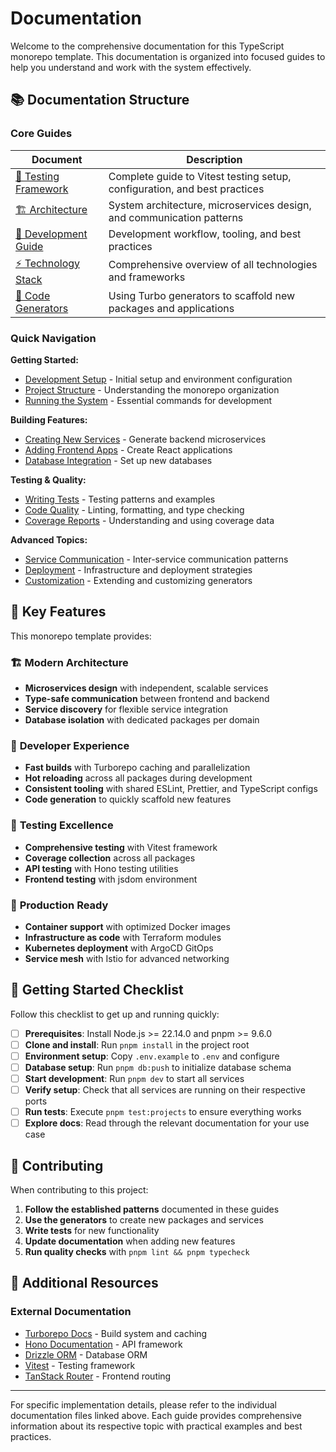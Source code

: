 # Documentation

Welcome to the comprehensive documentation for this TypeScript monorepo template. This documentation is organized into focused guides to help you understand and work with the system effectively.

## 📚 Documentation Structure

### Core Guides

| Document                                   | Description                                                               |
| ------------------------------------------ | ------------------------------------------------------------------------- |
| [🧪 Testing Framework](testing.md)         | Complete guide to Vitest testing setup, configuration, and best practices |
| [🏗 Architecture](architecture.md)         | System architecture, microservices design, and communication patterns     |
| [🚀 Development Guide](development.md)     | Development workflow, tooling, and best practices                         |
| [⚡ Technology Stack](technology-stack.md) | Comprehensive overview of all technologies and frameworks                 |
| [🎨 Code Generators](generators.md)        | Using Turbo generators to scaffold new packages and applications          |

### Quick Navigation

**Getting Started:**

- [Development Setup](development.md#getting-started) - Initial setup and environment configuration
- [Project Structure](architecture.md#project-structure) - Understanding the monorepo organization
- [Running the System](development.md#development-commands) - Essential commands for development

**Building Features:**

- [Creating New Services](generators.md#backend-service-generator) - Generate backend microservices
- [Adding Frontend Apps](generators.md#frontend-application-generator) - Create React applications
- [Database Integration](generators.md#database-package-generator) - Set up new databases

**Testing & Quality:**

- [Writing Tests](testing.md#testing-patterns) - Testing patterns and examples
- [Code Quality](development.md#code-quality-workflow) - Linting, formatting, and type checking
- [Coverage Reports](testing.md#coverage-collection) - Understanding and using coverage data

**Advanced Topics:**

- [Service Communication](architecture.md#service-communication) - Inter-service communication patterns
- [Deployment](architecture.md#deployment-architecture) - Infrastructure and deployment strategies
- [Customization](generators.md#customizing-generators) - Extending and customizing generators

## 🎯 Key Features

This monorepo template provides:

### 🏗 **Modern Architecture**

- **Microservices design** with independent, scalable services
- **Type-safe communication** between frontend and backend
- **Service discovery** for flexible service integration
- **Database isolation** with dedicated packages per domain

### 🚀 **Developer Experience**

- **Fast builds** with Turborepo caching and parallelization
- **Hot reloading** across all packages during development
- **Consistent tooling** with shared ESLint, Prettier, and TypeScript configs
- **Code generation** to quickly scaffold new features

### 🧪 **Testing Excellence**

- **Comprehensive testing** with Vitest framework
- **Coverage collection** across all packages
- **API testing** with Hono testing utilities
- **Frontend testing** with jsdom environment

### 🔧 **Production Ready**

- **Container support** with optimized Docker images
- **Infrastructure as code** with Terraform modules
- **Kubernetes deployment** with ArgoCD GitOps
- **Service mesh** with Istio for advanced networking

## 🚦 Getting Started Checklist

Follow this checklist to get up and running quickly:

- [ ] **Prerequisites**: Install Node.js >= 22.14.0 and pnpm >= 9.6.0
- [ ] **Clone and install**: Run `pnpm install` in the project root
- [ ] **Environment setup**: Copy `.env.example` to `.env` and configure
- [ ] **Database setup**: Run `pnpm db:push` to initialize database schema
- [ ] **Start development**: Run `pnpm dev` to start all services
- [ ] **Verify setup**: Check that all services are running on their respective ports
- [ ] **Run tests**: Execute `pnpm test:projects` to ensure everything works
- [ ] **Explore docs**: Read through the relevant documentation for your use case

## 🤝 Contributing

When contributing to this project:

1. **Follow the established patterns** documented in these guides
2. **Use the generators** to create new packages and services
3. **Write tests** for new functionality
4. **Update documentation** when adding new features
5. **Run quality checks** with `pnpm lint && pnpm typecheck`

## 📖 Additional Resources

### External Documentation

- [Turborepo Docs](https://turbo.build/repo/docs) - Build system and caching
- [Hono Documentation](https://hono.dev/) - API framework
- [Drizzle ORM](https://orm.drizzle.team/) - Database ORM
- [Vitest](https://vitest.dev/) - Testing framework
- [TanStack Router](https://tanstack.com/router) - Frontend routing

---

For specific implementation details, please refer to the individual documentation files linked above. Each guide provides comprehensive information about its respective topic with practical examples and best practices.
